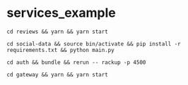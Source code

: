 # services_example


```
cd reviews && yarn && yarn start
```

```
cd social-data && source bin/activate && pip install -r requirements.txt && python main.py
```

```
cd auth && bundle && rerun -- rackup -p 4500
```

```
cd gateway && yarn && yarn start
```
